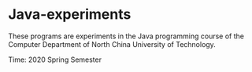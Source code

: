 # Java-experiments
These programs are experiments in the Java programming course of the Computer Department of North China University of Technology.

Time: 2020 Spring Semester
